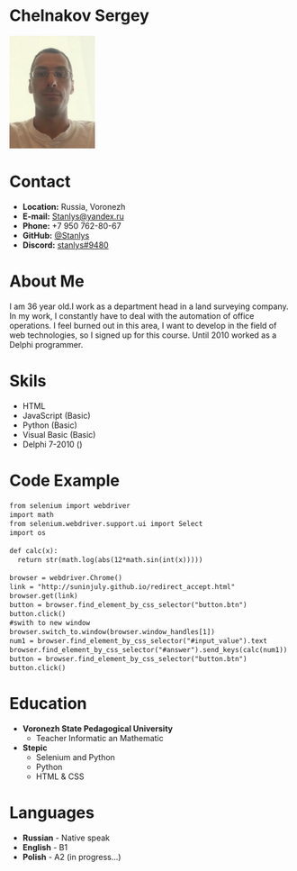 # Chelnakov Sergey 
![Photo](https://github.com/stanlys/rsschool-cv/blob/gh-pages/Screenshot_1.jpg)

# Contact 
* **Location:** Russia, Voronezh
* **E-mail:** Stanlys@yandex.ru
* **Phone:** +7 950 762-80-67
* **GitHub:** [@Stanlys](https://github.com/stanlys)
* **Discord:** [stanlys#9480](https://discord.com/channels/516715744646660106/846704784274751509)  

# About Me
I am 36 year old.I work as a department head in a land surveying company. In my work, I constantly have to deal with the automation of office operations. I feel burned out in this area, I want to develop in the field of web technologies, so I signed up for this course. Until 2010 worked as a Delphi programmer. 

# Skils 
* HTML
* JavaScript (Basic)
* Python (Basic)
* Visual Basic (Basic)
* Delphi 7-2010 () 

# Code Example 
```
from selenium import webdriver
import math
from selenium.webdriver.support.ui import Select
import os 

def calc(x):
  return str(math.log(abs(12*math.sin(int(x)))))

browser = webdriver.Chrome()
link = "http://suninjuly.github.io/redirect_accept.html"
browser.get(link)
button = browser.find_element_by_css_selector("button.btn")
button.click()
#swith to new window
browser.switch_to.window(browser.window_handles[1])
num1 = browser.find_element_by_css_selector("#input_value").text
browser.find_element_by_css_selector("#answer").send_keys(calc(num1))
button = browser.find_element_by_css_selector("button.btn")
button.click()
```

# Education 
* **Voronezh State Pedagogical University**
    + Teacher Informatic an Mathematic
* **Stepic**
    + Selenium and Python
    + Python
    + HTML & CSS

# Languages
* **Russian** - Native speak
* **English** - B1
* **Polish** - A2 (in progress...)

  
